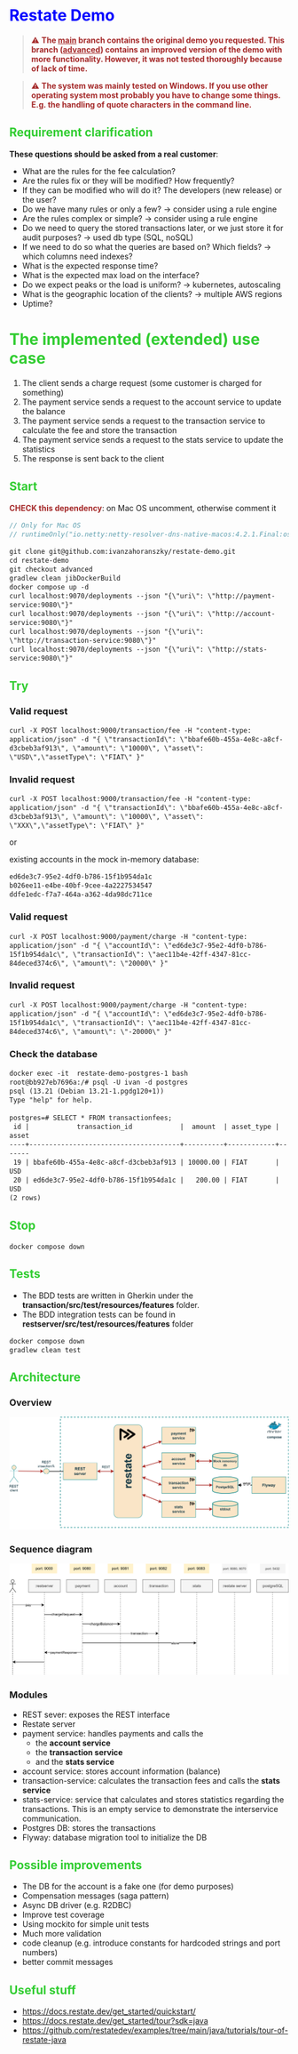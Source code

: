 # <span style="color: blue">Restate Demo</span>

> <span style="color: brown">⚠️ **The <u>main</u> branch contains the original demo you requested. This branch (<u>advanced</u>) contains an improved version of the demo with 
> more functionality. However, it was not tested thoroughly because of lack of time.**</span>

> <span style="color: brown">⚠️ **The system was mainly tested on Windows. If you use other operating system most probably 
> you have to change some things. E.g. the handling of quote characters in the command line.**</span>


## <span style="color: limegreen">Requirement clarification</span>

**These questions should be asked from a real customer**:

- What are the rules for the fee calculation?
- Are the rules fix or they will be modified? How frequently?
- If they can be modified who will do it? The developers (new release) or the user?
- Do we have many rules or only a few? -> consider using a rule engine
- Are the rules complex or simple? -> consider using a rule engine
- Do we need to query the stored transactions later, or we just store it for audit purposes? -> used db type (SQL, noSQL) 
- If we need to do so what the queries are based on? Which fields? -> which columns need indexes?
- What is the expected response time?
- What is the expected max load on the interface?
- Do we expect peaks or the load is uniform? -> kubernetes, autoscaling
- What is the geographic location of the clients? -> multiple AWS regions
- Uptime?

# <span style="color: limegreen">The implemented (extended) use case</span>

1. The client sends a charge request (some customer is charged for something)
2. The payment service sends a request to the account service to update the balance
3. The payment service sends a request to the transaction service to calculate the fee and store the transaction
4. The payment service sends a request to the stats service to update the statistics
5. The response is sent back to the client



## <span style="color: limegreen">Start</span>

<span style="color: brown">**CHECK this dependency**</span>: on Mac OS uncomment, otherwise comment it

```kotlin
// Only for Mac OS
// runtimeOnly("io.netty:netty-resolver-dns-native-macos:4.2.1.Final:osx-x86_64")
```

```shell
git clone git@github.com:ivanzahoranszky/restate-demo.git
cd restate-demo
git checkout advanced
gradlew clean jibDockerBuild
docker compose up -d
curl localhost:9070/deployments --json "{\"uri\": \"http://payment-service:9080\"}"
curl localhost:9070/deployments --json "{\"uri\": \"http://account-service:9080\"}"
curl localhost:9070/deployments --json "{\"uri\": \"http://transaction-service:9080\"}"
curl localhost:9070/deployments --json "{\"uri\": \"http://stats-service:9080\"}"
```



## <span style="color: limegreen">Try</span>

### Valid request

```shell
curl -X POST localhost:9000/transaction/fee -H "content-type: application/json" -d "{ \"transactionId\": \"bbafe60b-455a-4e8c-a8cf-d3cbeb3af913\", \"amount\": \"10000\", \"asset\": \"USD\",\"assetType\": \"FIAT\" }"
```

### Invalid request

```shell
curl -X POST localhost:9000/transaction/fee -H "content-type: application/json" -d "{ \"transactionId\": \"bbafe60b-455a-4e8c-a8cf-d3cbeb3af913\", \"amount\": \"10000\", \"asset\": \"XXX\",\"assetType\": \"FIAT\" }"
```

or

existing accounts in the mock in-memory database:

```shell
ed6de3c7-95e2-4df0-b786-15f1b954da1c
b026ee11-e4be-40bf-9cee-4a2227534547
ddfe1edc-f7a7-464a-a362-4da98dc711ce
```

### Valid request

```shell
curl -X POST localhost:9000/payment/charge -H "content-type: application/json" -d "{ \"accountId\": \"ed6de3c7-95e2-4df0-b786-15f1b954da1c\", \"transactionId\": \"aec11b4e-42ff-4347-81cc-84deced374c6\", \"amount\": \"20000\" }"
````

### Invalid request

```shell
curl -X POST localhost:9000/payment/charge -H "content-type: application/json" -d "{ \"accountId\": \"ed6de3c7-95e2-4df0-b786-15f1b954da1c\", \"transactionId\": \"aec11b4e-42ff-4347-81cc-84deced374c6\", \"amount\": \"-20000\" }"
```

### Check the database

```shell
docker exec -it  restate-demo-postgres-1 bash
root@bb927eb7696a:/# psql -U ivan -d postgres
psql (13.21 (Debian 13.21-1.pgdg120+1))
Type "help" for help.

postgres=# SELECT * FROM transactionfees;
 id |            transaction_id            |  amount  | asset_type | asset
----+--------------------------------------+----------+------------+-------
 19 | bbafe60b-455a-4e8c-a8cf-d3cbeb3af913 | 10000.00 | FIAT       | USD
 20 | ed6de3c7-95e2-4df0-b786-15f1b954da1c |   200.00 | FIAT       | USD
(2 rows)
```

## <span style="color: limegreen">Stop</span>

```shell
docker compose down
```



## <span style="color: limegreen">Tests</span>

- The BDD tests are written in Gherkin under the **transaction/src/test/resources/features** folder.
- The BDD integration tests can be found in **restserver/src/test/resources/features** folder

```shell
docker compose down
gradlew clean test
```



## <span style="color: limegreen">Architecture</span>

### Overview

![restate.svg](restate.svg)

### Sequence diagram

![restate.svg](restate-sequence-diag.svg)

### Modules

- REST sever: exposes the REST interface
- Restate server
- payment service: handles payments and calls the 
  * the **account service**
  * the **transaction service**
  * and the **stats service**
- account service: stores account information (balance)
- transaction-service: calculates the transaction fees and calls the **stats service**
- stats-service: service that calculates and stores statistics regarding the transactions. This is 
an empty service to demonstrate the interservice communication.
- Postgres DB: stores the transactions
- Flyway: database migration tool to initialize the DB

## <span style="color: limegreen">Possible improvements</span>

- The DB for the account is a fake one (for demo purposes)
- Compensation messages (saga pattern)
- Async DB driver (e.g. R2DBC)
- Improve test coverage
- Using mockito for simple unit tests
- Much more validation
- code cleanup (e.g. introduce constants for hardcoded strings and port numbers)
- better commit messages



## <span style="color: limegreen">Useful stuff</span>

- https://docs.restate.dev/get_started/quickstart/
- https://docs.restate.dev/get_started/tour?sdk=java
- https://github.com/restatedev/examples/tree/main/java/tutorials/tour-of-restate-java

